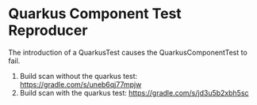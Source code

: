 # Quarkus Component Test Reproducer

The introduction of a QuarkusTest causes the QuarkusComponentTest to fail.


1. Build scan without the quarkus test: https://gradle.com/s/uneb6qj77mpjw
2. Build scan with the quarkus test: https://gradle.com/s/jd3u5b2xbh5sc
